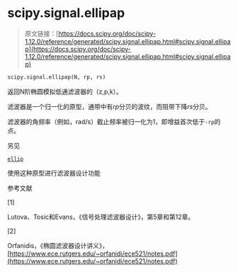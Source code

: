 # scipy.signal.ellipap

> 原文链接：[https://docs.scipy.org/doc/scipy-1.12.0/reference/generated/scipy.signal.ellipap.html#scipy.signal.ellipap](https://docs.scipy.org/doc/scipy-1.12.0/reference/generated/scipy.signal.ellipap.html#scipy.signal.ellipap)

```py
scipy.signal.ellipap(N, rp, rs)
```

返回N阶椭圆模拟低通滤波器的（z,p,k）。

滤波器是一个归一化的原型，通带中有*rp*分贝的波纹，而阻带下降*rs*分贝。

滤波器的角频率（例如，rad/s）截止频率被归一化为1，即增益首次低于`-rp`的点。

另见

[`ellip`](https://docs.scipy.org/doc/scipy-1.12.0/reference/generated/scipy.signal.ellip.html#scipy.signal.ellip "scipy.signal.ellip")

使用这种原型进行滤波器设计功能

参考文献

[1]

Lutova、Tosic和Evans，《信号处理滤波器设计》，第5章和第12章。

[2]

Orfanidis，《椭圆滤波器设计讲义》，[https://www.ece.rutgers.edu/~orfanidi/ece521/notes.pdf](https://www.ece.rutgers.edu/~orfanidi/ece521/notes.pdf)
